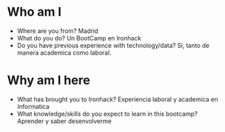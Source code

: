 # Who am I

* Where are you from? Madrid
* What do you do? Un BootCamp en Ironhack
* Do you have previous experience with technology/data? Si, tanto de manera academica como laboral.

# Why am I here

* What has brought you to Ironhack? Experiencia laboral y academica en Informatica
* What knowledge/skills do you expect to learn in this bootcamp? Aprender y saber desenvolverme 

